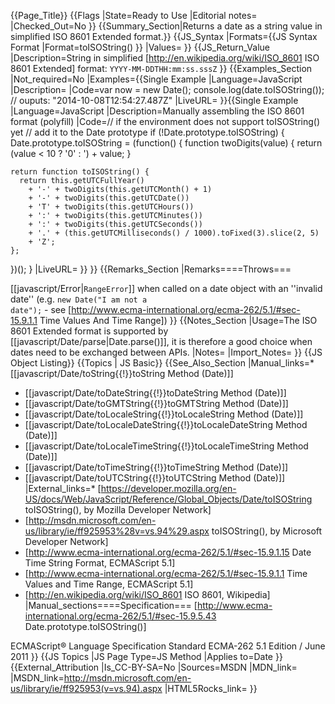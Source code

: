 {{Page_Title}}
{{Flags
|State=Ready to Use
|Editorial notes=
|Checked_Out=No
}}
{{Summary_Section|Returns a date as a string value in simplified ISO 8601 Extended format.}}
{{JS_Syntax
|Formats={{JS Syntax Format
|Format=toISOString()
}}
|Values=
}}
{{JS_Return_Value
|Description=String in simplified [http://en.wikipedia.org/wiki/ISO_8601 ISO 8601 Extended] format: <code>YYYY-MM-DDTHH:mm:ss.sssZ</code>
}}
{{Examples_Section
|Not_required=No
|Examples={{Single Example
|Language=JavaScript
|Description=
|Code=var now = new Date();
console.log(date.toISOString());
// ouputs: "2014-10-08T12:54:27.487Z"
|LiveURL=
}}{{Single Example
|Language=JavaScript
|Description=Manually assembling the ISO 8601 format (polyfill)
|Code=// if the environment does not support toISOString() yet
// add it to the Date prototype
if (!Date.prototype.toISOString) {
  Date.prototype.toISOString = (function() {
    function twoDigits(value) {
      return (value < 10 ? '0' : ') + value;
    }

    return function toISOString() {
      return this.getUTCFullYear()
        + '-' + twoDigits(this.getUTCMonth() + 1)
        + '-' + twoDigits(this.getUTCDate())
        + 'T' + twoDigits(this.getUTCHours())
        + ':' + twoDigits(this.getUTCMinutes())
        + ':' + twoDigits(this.getUTCSeconds())
        + '.' + (this.getUTCMilliseconds() / 1000).toFixed(3).slice(2, 5)
        + 'Z';
    };
  })();
}
|LiveURL=
}}
}}
{{Remarks_Section
|Remarks====Throws===

[[javascript/Error|<code>RangeError</code>]] when called on a date object with an ''invalid date'' (e.g. <code>new Date("I am not a date");</code> - see [http://www.ecma-international.org/ecma-262/5.1/#sec-15.9.1.1 Time Values And Time Range])
}}
{{Notes_Section
|Usage=The ISO 8601 Extended format is supported by [[javascript/Date/parse|Date.parse()]], it is therefore a good choice when dates need to be exchanged between APIs.
|Notes=
|Import_Notes=
}}
{{JS Object Listing}}
{{Topics | JS Basic}}
{{See_Also_Section
|Manual_links=* [[javascript/Date/toString{{!}}toString Method (Date)]]
* [[javascript/Date/toDateString{{!}}toDateString Method (Date)]]
* [[javascript/Date/toGMTString{{!}}toGMTString Method (Date)]]
* [[javascript/Date/toLocaleString{{!}}toLocaleString Method (Date)]]
* [[javascript/Date/toLocaleDateString{{!}}toLocaleDateString Method (Date)]]
* [[javascript/Date/toLocaleTimeString{{!}}toLocaleTimeString Method (Date)]]
* [[javascript/Date/toTimeString{{!}}toTimeString Method (Date)]]
* [[javascript/Date/toUTCString{{!}}toUTCString Method (Date)]]
|External_links=* [https://developer.mozilla.org/en-US/docs/Web/JavaScript/Reference/Global_Objects/Date/toISOString toISOString(), by Mozilla Developer Network]
* [http://msdn.microsoft.com/en-us/library/ie/ff925953%28v=vs.94%29.aspx toISOString(), by Microsoft Developer Network]
* [http://www.ecma-international.org/ecma-262/5.1/#sec-15.9.1.15 Date Time String Format, ECMAScript 5.1]
* [http://www.ecma-international.org/ecma-262/5.1/#sec-15.9.1.1 Time Values and Time Range, ECMAScript 5.1]
* [http://en.wikipedia.org/wiki/ISO_8601 ISO 8601, Wikipedia]
|Manual_sections====Specification===
[http://www.ecma-international.org/ecma-262/5.1/#sec-15.9.5.43 Date.prototype.toISOString()]

ECMAScript® Language Specification
Standard ECMA-262
5.1 Edition / June 2011
}}
{{JS Topics
|JS Page Type=JS Method
|Applies to=Date
}}
{{External_Attribution
|Is_CC-BY-SA=No
|Sources=MSDN
|MDN_link=
|MSDN_link=http://msdn.microsoft.com/en-us/library/ie/ff925953(v=vs.94).aspx
|HTML5Rocks_link=
}}